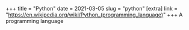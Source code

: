 +++
title = "Python"
date = 2021-03-05
slug = "python"
[extra]
link = "https://en.wikipedia.org/wiki/Python_(programming_language)"
+++
A programming language

